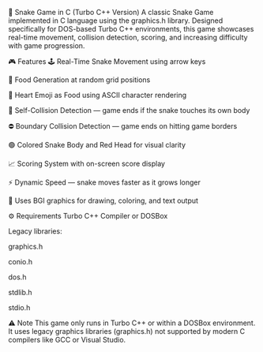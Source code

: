 🐍 Snake Game in C (Turbo C++ Version)
A classic Snake Game implemented in C language using the graphics.h library. Designed specifically for DOS-based Turbo C++ environments, this game showcases real-time movement, collision detection, scoring, and increasing difficulty with game progression.

🎮 Features
🕹️ Real-Time Snake Movement using arrow keys

🍎 Food Generation at random grid positions

💓 Heart Emoji as Food using ASCII character rendering

🧠 Self-Collision Detection — game ends if the snake touches its own body

⛔ Boundary Collision Detection — game ends on hitting game borders

🟢 Colored Snake Body and Red Head for visual clarity

📈 Scoring System with on-screen score display

⚡ Dynamic Speed — snake moves faster as it grows longer

🎨 Uses BGI graphics for drawing, coloring, and text output

⚙️ Requirements
Turbo C++ Compiler or DOSBox

Legacy libraries:

graphics.h

conio.h

dos.h

stdlib.h

stdio.h

⚠️ Note
This game only runs in Turbo C++ or within a DOSBox environment. It uses legacy graphics libraries (graphics.h) not supported by modern C compilers like GCC or Visual Studio.